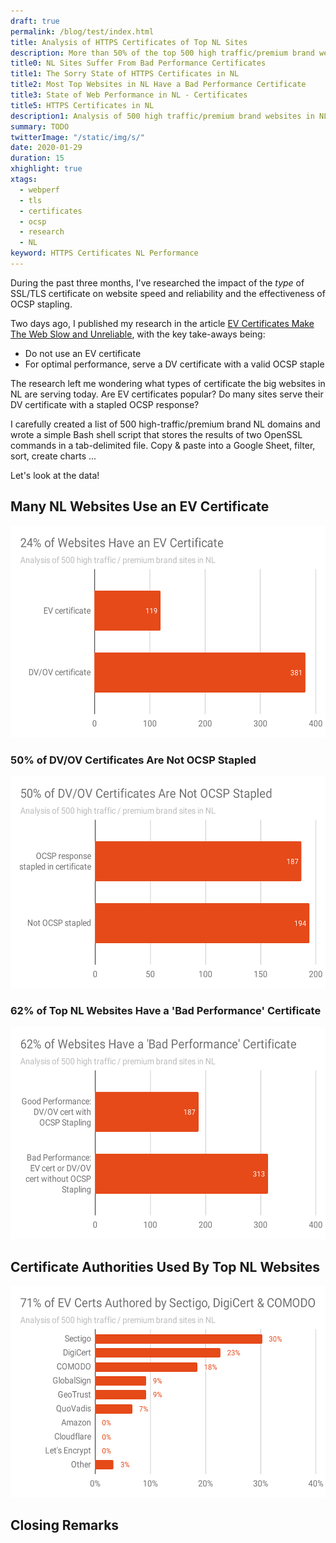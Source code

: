 ```yaml
---
draft: true
permalink: /blog/test/index.html
title: Analysis of HTTPS Certificates of Top NL Sites 
description: More than 50% of the top 500 high traffic/premium brand websites in NL have a 'bad performance' SSL/TLS certiticate. 
title0: NL Sites Suffer From Bad Performance Certificates
title1: The Sorry State of HTTPS Certificates in NL
title2: Most Top Websites in NL Have a Bad Performance Certificate
title3: State of Web Performance in NL - Certificates
title5: HTTPS Certificates in NL
description1: Analysis of 500 high traffic/premium brand websites in NL. How many have a 'bad performance' certiticate?
summary: TODO
twitterImage: "/static/img/s/"
date: 2020-01-29
duration: 15
xhighlight: true
xtags:
  - webperf
  - tls
  - certificates
  - ocsp
  - research
  - NL
keyword: HTTPS Certificates NL Performance
---
```


During the past three months, I've researched the impact of the  _type_ of SSL/TLS certificate on website speed and reliability and the effectiveness of OCSP stapling. 

Two days ago, I published my research in the article [EV Certificates Make The Web Slow and Unreliable](https://www.aaronpeters.nl/blog/ev-certificates-make-the-web-slow-and-unreliable/), with the key take-aways being:

<!-- Two days ago, I published [EV Certificates Make The Web Slow and Unreliable](https://www.aaronpeters.nl/blog/ev-certificates-make-the-web-slow-and-unreliable/). The article describes my research into the impact of the  _type_ of SSL/TLS certificate on web performance and the effectiveness of OCSP stapling. The key take-aways  are: -->

<!-- - EV certificates are a _very_ bad choice from a web performance perspective
- Your best option is a DV certificate, served with a valid OCSP staple -->

<!-- - If you care about web performance, do not use an EV certificate
- Your best option is a DV certificate, served with a valid OCSP staple -->

- Do not use an EV certificate
- For optimal performance, serve a DV certificate with a valid OCSP staple

<!-- Knowing the _type_ of certificate and OCSP stapling are important, I wanted to know what the big websites in NL are serving today. Are EV certificates popular?  -->

The research left me wondering what types of certificate the big websites in NL are serving today. 
Are EV certificates popular? Do many sites serve their DV certificate with a stapled OCSP response?

I carefully created a list of 500 high-traffic/premium brand NL domains and wrote a simple Bash shell script that stores the results of two OpenSSL commands in a tab-delimited file. Copy & paste into a Google Sheet, filter, sort, create charts ...

Let's look at the data!

<!-- ## <a name="a"></a>How collected the data

Bash script
For each website, run a few OpenSSL commands, store results in a local file 
Google Sheet

Has OCSP staple?

`echo QUIT | openssl s_client -servername www.cloudflare.com -connect www.cloudflare.com:443 -status 2> /dev/null | grep -A 17 'OCSP response:' | grep -B 17 'Next Update'`

If the certificate is _not_ stapled, the command will show _no_ output. -->


## Many NL Websites Use an EV Certificate

<img loading="lazy" class="responsive-ugh" src="/static/img/24percent-of-websites-have-an-ev-certificate.svg" width="548" height="339" alt="">

### 50% of DV/OV Certificates Are Not OCSP Stapled

<img loading="lazy" class="responsive-ugh" src="/static/img/50percent-of-dv-or-ov-certificates-are-not-ocsp-stapled.svg" width="548" height="339" alt="">

### 62% of Top NL Websites Have a 'Bad Performance' Certificate

<img loading="lazy" class="responsive-ugh" src="/static/img/62percent-of-websites-have-a-bad-performance-certificate.svg" width="548" height="339" alt="">

## <a name="c"></a>Certificate Authorities Used By Top NL Websites

<img loading="lazy" class="responsive-ugh" src="/static/img/71percent-of-ev-certs-authored-by-sectigo-digicert-comodo.svg" width="548" height="339" alt="">

## <a name="closing"></a>Closing Remarks
